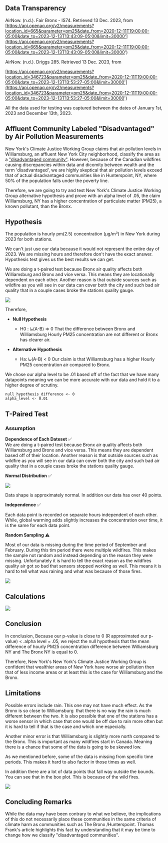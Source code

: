 ## Data Transparency

AirNow. (n.d.). Fair Bronx - IS74. Retrieved 13 Dec. 2023, from [https://api.openaq.org/v2/measurements?location_id=665&parameter=pm25&date_from=2020-12-11T19:00:00-05:00&date_to=2023-12-13T13:43:09-05:00&limit=30000'](https://api.openaq.org/v2/measurements?location_id=665&parameter=pm25&date_from=2020-12-11T19:00:00-05:00&date_to=2023-12-13T13:43:09-05:00&limit=30000')

AirNow. (n.d.). Driggs 285. Retrieved 13 Dec. 2023, from

[https://api.openaq.org/v2/measurements?location_id=346723&parameter=pm25&date_from=2020-12-11T19:00:00-05:00&date_to=2023-12-13T13:53:27-05:00&limit=30000'](https://api.openaq.org/v2/measurements?location_id=346723&parameter=pm25&date_from=2020-12-11T19:00:00-05:00&date_to=2023-12-13T13:53:27-05:00&limit=30000')

All the data used for testing was captured between the dates of January 1st, 2023 and December 13th, 2023.

## Affluent Community Labeled "Disadvantaged" by Air Pollution Measurements

New York's Climate Justice Working Group claims that air pollution levels in Williamsburg, an affluent New York City neighborhood, classify the area as a [\"disadvantaged community\"](https://arc.net/l/quote/tdfsjypx). However, because of the Canadian wildfires causing discrepancies within data and dicomity between wealth and the term 'disadvantaged', we are highly skeptical that air pollution levels exceed that of actual disadvantaged communities like in Hunterspoint, NY, where 50% of the population falls under the poverty line.

Therefore, we are going to try and test New York's Climate Justice Working Group alternative hypothesis and prove with an alpha level of .05, the claim Williamsburg, NY has a higher concentration of particulate matter (PM25), a known pollutant, than the Bronx.

## Hypothesis

The population is hourly pm(2.5) concentration (µg/m³) in New York during 2023 for both stations.

We can\'t just use our data because it would not represent the entire day of 2023. We are missing hours and therefore don\'t have the exact answer. Hypothesis test gives us the best results we can get.

We are doing a t-paired test because Bronx air quality affects both Williamsburg and Bronx and vice versa. This means they are locationally dependent on each other. Another reason is that outside sources such as wildfire as you will see in our data can cover both the city and such bad air quality that in a couple cases broke the stations quality gauge.

![](images/000012.png)

Therefore,

-   **Null Hypothesis**

    -   H0 : ᘈ(A-B) =\> 0 That the difference between Bronx and Williamsburg Hourly PM25 concentration are not different or Bronx has clearer air.

-   **Alternative Hypothesis**

    -   Ha: ᘈ(A-B) \< 0 Our claim is that Williamsburg has a higher Hourly PM25 concentration air compared to Bronx.

We chose our alpha level to be .01 based off of the fact that we have many datapoints meaning we can be more accurate with our data and hold it to a higher degree of scrutiny.

```{r}
null_hypothesis_difference <- 0
alpha_level <- 0.01
```

## **T-Paired Test**

### Assumption

**Dependence of Each Dateset** ✅\
We are doing a t-paired test because Bronx air quality affects both Williamsburg and Bronx and vice versa. This means they are dependent based off of their location. Another reason is that outside sources such as wildfire as you will see in our data can cover both the city and such bad air quality that in a couple cases broke the stations quality gauge.

**Normal Distribution** ✅

![](00001c)

Data shape is approximately normal. In addition our data has over 40 points.

**Independence** ✅

Each data point is recorded on separate hours independent of each other. While, global warming adds slightly increases the concentration over time, it is the same for each data point.

**Random Sampling** ⚠️

Most of our data is missing during the time period of September and February. During this tim period there were multiple wildfires. This makes the sample not random and instead depending on the reason they were missing. Unfortunately it is hard to tell the exact reason as the wildfires quality air got so bad that sensors stopped working as well. This means it is hard to tell what was raining and what was because of those fires.

![](images/000012.png)

## Calculations

![](images/rcode.png)

## Conclusion

In conclusion, Because our p-value is close to 0 (R approximated our p-value) \< .alpha level = .05, we reject the null hypothesis that the mean difference of hourly PM25 concentration difference between Williamsburg NY and The Bronx NY is equal to 0.

Therefore, New York's New York's Climate Justice Working Group is confident that wealthier areas of New York have worse air pollution then that of less income areas or at least this is the case for Williamsburg and the Bronx.

## Limitations

Possible errors include rain. This one may not have much effect. As the Bronx is so close to Williamsburg  that there is no way the rain is much different between the two. It is also possible that one of the stations has a worse sensor in which case that one would be off due to rain more often but it is hard to tell if that is the case and which one especially.

Another minor error is that Williamsburg is slightly more north compared to the Bronx. This is important as many wildfires start in Canada. Meaning there is a chance that some of the data is going to be skewed low.

As we mentioned before, some of the data is missing from specific time periods. This makes it hard to also factor in those times as well.

In addition there are a lot of data points that fall way outside the bounds. You can see that in the box plot. This is because of the wild fires.

![](000012.png)

## Concluding Remarks

While the data may have been contrary to what we believe, the implications of this do not necessarily place these communities in the same criteria of climate harm as communities such as The Bronx /Hunterspoint. Thomas Frank's article highlights this fact by understanding that it may be time to change how we classify "disadvantaged communities".
